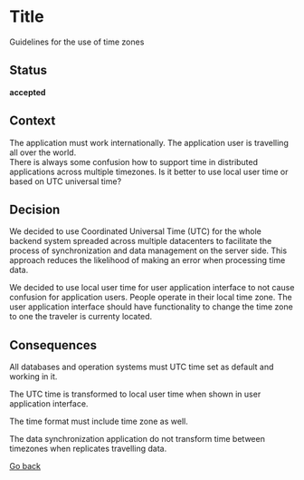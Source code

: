 # Title

Guidelines for the use of time zones

## Status

**accepted**

## Context

The application must work internationally. The application user is travelling all over the world.  
There is always some confusion how to support time in distributed applications across multiple timezones. Is it better to use local user time or based on UTC universal time?

## Decision

We decided to use Coordinated Universal Time (UTC) for the whole backend system spreaded across multiple datacenters to facilitate the process of synchronization and data management on the server side. This approach reduces the likelihood of making an error when processing time data.

We decided to use local user time for user application interface to not cause confusion for application users. People operate in their local time zone. The user application interface should have functionality to change the time zone to one the traveler is currenty located.

## Consequences

All databases and operation systems must UTC time set as default and working in it.  

The UTC time is transformed to local user time when shown in user application interface.  

The time format must include time zone as well.  

The data synchronization application do not transform time between timezones when replicates travelling data.

[Go back](./README.md)
